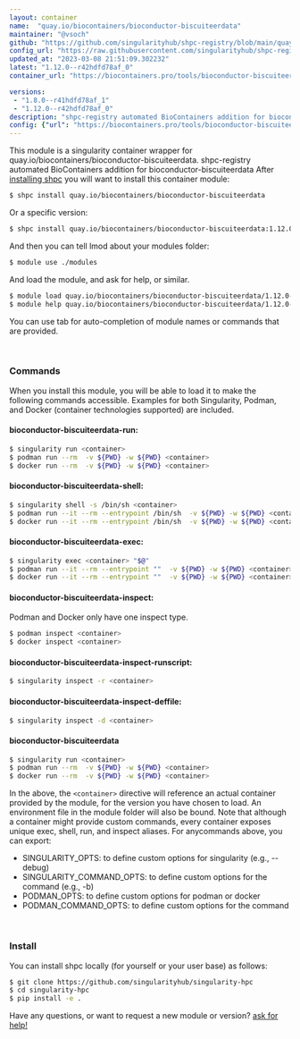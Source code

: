 ```yaml
---
layout: container
name:  "quay.io/biocontainers/bioconductor-biscuiteerdata"
maintainer: "@vsoch"
github: "https://github.com/singularityhub/shpc-registry/blob/main/quay.io/biocontainers/bioconductor-biscuiteerdata/container.yaml"
config_url: "https://raw.githubusercontent.com/singularityhub/shpc-registry/main/quay.io/biocontainers/bioconductor-biscuiteerdata/container.yaml"
updated_at: "2023-03-08 21:51:09.302232"
latest: "1.12.0--r42hdfd78af_0"
container_url: "https://biocontainers.pro/tools/bioconductor-biscuiteerdata"

versions:
 - "1.8.0--r41hdfd78af_1"
 - "1.12.0--r42hdfd78af_0"
description: "shpc-registry automated BioContainers addition for bioconductor-biscuiteerdata"
config: {"url": "https://biocontainers.pro/tools/bioconductor-biscuiteerdata", "maintainer": "@vsoch", "description": "shpc-registry automated BioContainers addition for bioconductor-biscuiteerdata", "latest": {"1.12.0--r42hdfd78af_0": "sha256:cddc19beaf22821c96c06ed8af8483e0c8ecd2238e9cd087e077d5b38eca266f"}, "tags": {"1.8.0--r41hdfd78af_1": "sha256:2a1e30640b7e361eb353527a7ee5a4e42b5f1a0a3d72676554ed125b149ee071", "1.12.0--r42hdfd78af_0": "sha256:cddc19beaf22821c96c06ed8af8483e0c8ecd2238e9cd087e077d5b38eca266f"}, "docker": "quay.io/biocontainers/bioconductor-biscuiteerdata"}
---
```


This module is a singularity container wrapper for quay.io/biocontainers/bioconductor-biscuiteerdata.
shpc-registry automated BioContainers addition for bioconductor-biscuiteerdata
After [installing shpc](#install) you will want to install this container module:


```bash
$ shpc install quay.io/biocontainers/bioconductor-biscuiteerdata
```

Or a specific version:

```bash
$ shpc install quay.io/biocontainers/bioconductor-biscuiteerdata:1.12.0--r42hdfd78af_0
```

And then you can tell lmod about your modules folder:

```bash
$ module use ./modules
```

And load the module, and ask for help, or similar.

```bash
$ module load quay.io/biocontainers/bioconductor-biscuiteerdata/1.12.0--r42hdfd78af_0
$ module help quay.io/biocontainers/bioconductor-biscuiteerdata/1.12.0--r42hdfd78af_0
```

You can use tab for auto-completion of module names or commands that are provided.

<br>

### Commands

When you install this module, you will be able to load it to make the following commands accessible.
Examples for both Singularity, Podman, and Docker (container technologies supported) are included.

#### bioconductor-biscuiteerdata-run:

```bash
$ singularity run <container>
$ podman run --rm  -v ${PWD} -w ${PWD} <container>
$ docker run --rm  -v ${PWD} -w ${PWD} <container>
```

#### bioconductor-biscuiteerdata-shell:

```bash
$ singularity shell -s /bin/sh <container>
$ podman run --it --rm --entrypoint /bin/sh  -v ${PWD} -w ${PWD} <container>
$ docker run --it --rm --entrypoint /bin/sh  -v ${PWD} -w ${PWD} <container>
```

#### bioconductor-biscuiteerdata-exec:

```bash
$ singularity exec <container> "$@"
$ podman run --it --rm --entrypoint ""  -v ${PWD} -w ${PWD} <container> "$@"
$ docker run --it --rm --entrypoint ""  -v ${PWD} -w ${PWD} <container> "$@"
```

#### bioconductor-biscuiteerdata-inspect:

Podman and Docker only have one inspect type.

```bash
$ podman inspect <container>
$ docker inspect <container>
```

#### bioconductor-biscuiteerdata-inspect-runscript:

```bash
$ singularity inspect -r <container>
```

#### bioconductor-biscuiteerdata-inspect-deffile:

```bash
$ singularity inspect -d <container>
```



#### bioconductor-biscuiteerdata

```bash
$ singularity run <container>
$ podman run --rm  -v ${PWD} -w ${PWD} <container>
$ docker run --rm  -v ${PWD} -w ${PWD} <container>
```


In the above, the `<container>` directive will reference an actual container provided
by the module, for the version you have chosen to load. An environment file in the
module folder will also be bound. Note that although a container
might provide custom commands, every container exposes unique exec, shell, run, and
inspect aliases. For anycommands above, you can export:

 - SINGULARITY_OPTS: to define custom options for singularity (e.g., --debug)
 - SINGULARITY_COMMAND_OPTS: to define custom options for the command (e.g., -b)
 - PODMAN_OPTS: to define custom options for podman or docker
 - PODMAN_COMMAND_OPTS: to define custom options for the command

<br>

### Install

You can install shpc locally (for yourself or your user base) as follows:

```bash
$ git clone https://github.com/singularityhub/singularity-hpc
$ cd singularity-hpc
$ pip install -e .
```

Have any questions, or want to request a new module or version? [ask for help!](https://github.com/singularityhub/singularity-hpc/issues)